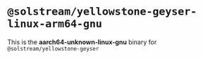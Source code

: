 # `@solstream/yellowstone-geyser-linux-arm64-gnu`

This is the **aarch64-unknown-linux-gnu** binary for `@solstream/yellowstone-geyser`
